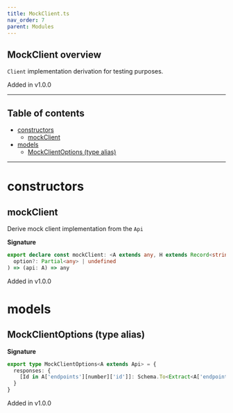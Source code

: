 ```yaml
---
title: MockClient.ts
nav_order: 7
parent: Modules
---
```


## MockClient overview

`Client` implementation derivation for testing purposes.

Added in v1.0.0

---

<h2 class="text-delta">Table of contents</h2>

- [constructors](#constructors)
  - [mockClient](#mockclient)
- [models](#models)
  - [MockClientOptions (type alias)](#mockclientoptions-type-alias)

---

# constructors

## mockClient

Derive mock client implementation from the `Api`

**Signature**

```ts
export declare const mockClient: <A extends any, H extends Record<string, unknown>>(
  option?: Partial<any> | undefined
) => (api: A) => any
```

Added in v1.0.0

# models

## MockClientOptions (type alias)

**Signature**

```ts
export type MockClientOptions<A extends Api> = {
  responses: {
    [Id in A['endpoints'][number]['id']]: Schema.To<Extract<A['endpoints'][number], { id: Id }>['schemas']['response']>
  }
}
```

Added in v1.0.0
